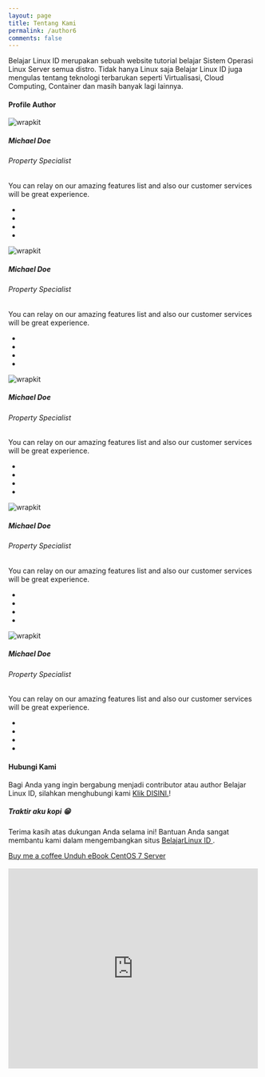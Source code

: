 ```yaml
---
layout: page
title: Tentang Kami
permalink: /author6
comments: false
---
```


  <link href="/assets/css/author6.css" rel="stylesheet">


<div class="row justify-content-between">
<div class="col-md-8 pr-5">

<p>Belajar Linux ID merupakan sebuah website tutorial belajar Sistem Operasi Linux Server semua distro. Tidak hanya Linux saja Belajar Linux ID juga mengulas tentang teknologi terbarukan seperti Virtualisasi, Cloud Computing, Container dan masih banyak lagi lainnya.</p>

<!-- <p class="mb-5"><img class="shadow-lg" src="{{site.baseurl}}/assets/images/mediumish-jekyll-template.png" alt="jekyll template mediumish" /></p> -->
<h4>Profile Author</h4>

<div class="py-5 team4">
    <div class="row d-flex justify-content-center">
      <!-- column  -->
      <div class="col-md-3 mb-4">
        <!-- Row -->
        <div class="row">
          <div class="col-md-12">
            <img src="https://www.wrappixel.com/demos/ui-kit/wrapkit/assets/images/team/t2.jpg" alt="wrapkit" class="img-fluid rounded-circle" />
          </div>
          <div class="col-md-12 text-justify">
            <div class="pt-2">
              <h5 class="mt-4 font-weight-medium mb-0">Michael Doe</h5>
              <h6 class="subtitle mb-3">Property Specialist</h6>
              <p>You can relay on our amazing features list and also our customer services will be great experience.</p>
              <ul class="list-inline">
                <li class="list-inline-item"><a href="#" class="text-decoration-none d-block px-1"><i class="icon-social-facebook"></i></a></li>
                <li class="list-inline-item"><a href="#" class="text-decoration-none d-block px-1"><i class="icon-social-twitter"></i></a></li>
                <li class="list-inline-item"><a href="#" class="text-decoration-none d-block px-1"><i class="icon-social-instagram"></i></a></li>
                <li class="list-inline-item"><a href="#" class="text-decoration-none d-block px-1"><i class="icon-social-behance"></i></a></li>
              </ul>
            </div>
          </div>
        </div>
        <!-- Row -->
      </div>
      <!-- column  -->
      <!-- column  -->
      <div class="col-md-3 mb-4">
        <!-- Row -->
        <div class="row">
          <div class="col-md-12">
            <img src="https://www.wrappixel.com/demos/ui-kit/wrapkit/assets/images/team/t3.jpg" alt="wrapkit" class="img-fluid rounded-circle" />
          </div>
          <div class="col-md-12 text-justify">
            <div class="pt-2">
              <h5 class="mt-4 font-weight-medium mb-0">Michael Doe</h5>
              <h6 class="subtitle mb-3">Property Specialist</h6>
              <p>You can relay on our amazing features list and also our customer services will be great experience.</p>
              <ul class="list-inline">
                <li class="list-inline-item"><a href="#" class="text-decoration-none d-block px-1"><i class="icon-social-facebook"></i></a></li>
                <li class="list-inline-item"><a href="#" class="text-decoration-none d-block px-1"><i class="icon-social-twitter"></i></a></li>
                <li class="list-inline-item"><a href="#" class="text-decoration-none d-block px-1"><i class="icon-social-instagram"></i></a></li>
                <li class="list-inline-item"><a href="#" class="text-decoration-none d-block px-1"><i class="icon-social-behance"></i></a></li>
              </ul>
            </div>
          </div>
        </div>
        <!-- Row -->
      </div>
      <!-- column  -->
      <!-- column  -->
      <div class="col-md-3 mb-4">
        <!-- Row -->
        <div class="row">
          <div class="col-md-12">
            <img src="https://www.wrappixel.com/demos/ui-kit/wrapkit/assets/images/team/t2.jpg" alt="wrapkit" class="img-fluid rounded-circle" />
          </div>
          <div class="col-md-12 text-justify">
            <div class="pt-2">
              <h5 class="mt-4 font-weight-medium mb-0">Michael Doe</h5>
              <h6 class="subtitle mb-3">Property Specialist</h6>
              <p>You can relay on our amazing features list and also our customer services will be great experience.</p>
              <ul class="list-inline">
                <li class="list-inline-item"><a href="#" class="text-decoration-none d-block px-1"><i class="icon-social-facebook"></i></a></li>
                <li class="list-inline-item"><a href="#" class="text-decoration-none d-block px-1"><i class="icon-social-twitter"></i></a></li>
                <li class="list-inline-item"><a href="#" class="text-decoration-none d-block px-1"><i class="icon-social-instagram"></i></a></li>
                <li class="list-inline-item"><a href="#" class="text-decoration-none d-block px-1"><i class="icon-social-behance"></i></a></li>
              </ul>
            </div>
          </div>
        </div>
        <!-- Row -->
      </div>
      <!-- column  -->
    </div>
    <div class="row d-flex justify-content-center">
      <!-- column  -->
      <div class="col-md-3 mb-4">
        <!-- Row -->
        <div class="row">
          <div class="col-md-12">
            <img src="https://www.wrappixel.com/demos/ui-kit/wrapkit/assets/images/team/t2.jpg" alt="wrapkit" class="img-fluid rounded-circle" />
          </div>
          <div class="col-md-12 text-justify">
            <div class="pt-2">
              <h5 class="mt-4 font-weight-medium mb-0">Michael Doe</h5>
              <h6 class="subtitle mb-3">Property Specialist</h6>
              <p>You can relay on our amazing features list and also our customer services will be great experience.</p>
              <ul class="list-inline">
                <li class="list-inline-item"><a href="#" class="text-decoration-none d-block px-1"><i class="icon-social-facebook"></i></a></li>
                <li class="list-inline-item"><a href="#" class="text-decoration-none d-block px-1"><i class="icon-social-twitter"></i></a></li>
                <li class="list-inline-item"><a href="#" class="text-decoration-none d-block px-1"><i class="icon-social-instagram"></i></a></li>
                <li class="list-inline-item"><a href="#" class="text-decoration-none d-block px-1"><i class="icon-social-behance"></i></a></li>
              </ul>
            </div>
          </div>
        </div>
        <!-- Row -->
      </div>
      <!-- column  -->
      <!-- column  -->
      <div class="col-md-3 mb-4">
        <!-- Row -->
        <div class="row">
          <div class="col-md-12">
            <img src="https://www.wrappixel.com/demos/ui-kit/wrapkit/assets/images/team/t3.jpg" alt="wrapkit" class="img-fluid rounded-circle" />
          </div>
          <div class="col-md-12 text-justify">
            <div class="pt-2">
              <h5 class="mt-4 font-weight-medium mb-0">Michael Doe</h5>
              <h6 class="subtitle mb-3">Property Specialist</h6>
              <p>You can relay on our amazing features list and also our customer services will be great experience.</p>
              <ul class="list-inline">
                <li class="list-inline-item"><a href="#" class="text-decoration-none d-block px-1"><i class="icon-social-facebook"></i></a></li>
                <li class="list-inline-item"><a href="#" class="text-decoration-none d-block px-1"><i class="icon-social-twitter"></i></a></li>
                <li class="list-inline-item"><a href="#" class="text-decoration-none d-block px-1"><i class="icon-social-instagram"></i></a></li>
                <li class="list-inline-item"><a href="#" class="text-decoration-none d-block px-1"><i class="icon-social-behance"></i></a></li>
              </ul>
            </div>
          </div>
        </div>
        <!-- Row -->
      </div>
      <!-- column  -->
    </div>
</div>
<!-- Team -->

<!-- <p>Please, read the docs <a href="https://bootstrapstarter.com/bootstrap-templates/template-mediumish-bootstrap-jekyll/">here</a>.</p> -->

<h4>Hubungi Kami</h4>

<p>Bagi Anda yang ingin bergabung menjadi contributor atau author Belajar Linux ID, silahkan menghubungi kami <a href="https://t.me/hamimaja">Klik DISINI.</a>!</p>

</div>

<div class="col-md-4">

<div class="sticky-top sticky-top-80">
<h5>Traktir aku kopi 😁</h5>

<p>Terima kasih atas dukungan Anda selama ini! Bantuan Anda sangat membantu kami dalam mengembangkan situs <a target="_blank" href="https://belajarlinux.id">BelajarLinux ID <i class="fab fa-linux"></i></a>.</p> <a target="_blank" href="https://www.buymeacoffee.com/hblinuxid" class="btn btn-danger">Buy me a coffee </a> <a target="_blank" href="https://www.academia.edu/40424321/CentOS_7_Linux_Administration_Pada_Cloud_Computing" class="btn btn-warning">Unduh eBook CentOS 7 Server</a><br/><br/>

<iframe src="https://www.facebook.com/plugins/page.php?href=https%3A%2F%2Fwww.facebook.com%2Fbelajarlinuxid&tabs=timeline&width=450&height=400&small_header=false&adapt_container_width=false&hide_cover=false&show_facepile=true&appId=345921715518947" width="500" height="400" style="border:none;overflow:hidden" scrolling="no" frameborder="0" allowfullscreen="true" allow="autoplay; clipboard-write; encrypted-media; picture-in-picture; web-share"></iframe>
</div>
</div>
</div>